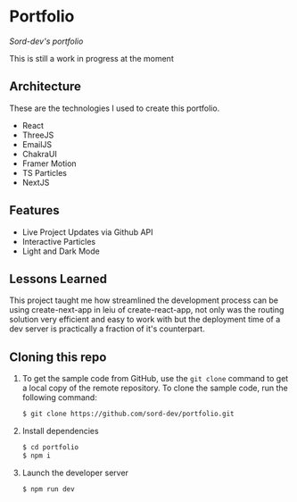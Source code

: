 # Portfolio

*Sord-dev's portfolio*

This is still a work in progress at the moment

## Architecture
These are the technologies I used to create this portfolio.

 - React
 - ThreeJS
 - EmailJS
 - ChakraUI
 - Framer Motion
 - TS Particles
 - NextJS

## Features

 - Live Project Updates via Github API
 - Interactive Particles
 - Light and Dark Mode

## Lessons Learned

This project taught me how streamlined the development process can be using create-next-app in leiu of create-react-app, not only was the routing solution very efficient and easy to work with but the deployment time of a dev server is practically a fraction of it's counterpart.


## Cloning this repo

1.  To get the sample code from GitHub, use the  `git clone`  command to get a local copy of the remote repository. To clone the sample code, run the following command:
    
    ```bash
    $ git clone https://github.com/sord-dev/portfolio.git
    ```

    
2.  Install dependencies
    ``` bash 
    $ cd portfolio
    $ npm i
	```

3.  Launch the developer server
    ``` bash 
    $ npm run dev
	```
